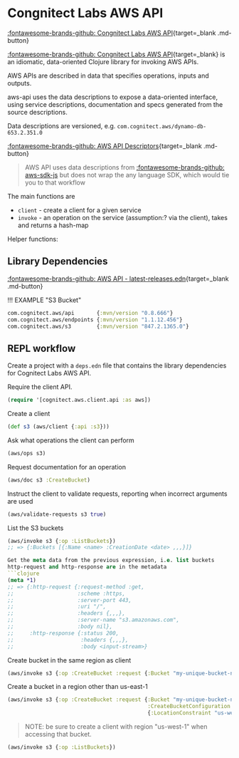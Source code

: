 # Congnitect Labs AWS API

[:fontawesome-brands-github: Congnitect Labs AWS API](https://github.com/cognitect-labs/aws-api){target=_blank .md-button}

[:fontawesome-brands-github: Congnitect Labs AWS API](https://github.com/cognitect-labs/aws-api){target=_blank} is an idiomatic, data-oriented Clojure library for invoking AWS APIs.

AWS APIs are described in data that specifies operations, inputs and outputs.

aws-api uses the data descriptions to expose a data-oriented interface, using service descriptions, documentation and specs generated from the source descriptions.

Data descriptions are versioned, e.g. `com.cognitect.aws/dynamo-db-653.2.351.0`

[:fontawesome-brands-github: AWS API Descriptors](https://github.com/aws/aws-sdk-js/tree/master/apis){target=_blank .md-button}

> AWS API uses data descriptions from [:fontawesome-brands-github: aws-sdk-js](https://github.com/aws/aws-sdk-js/) but does not wrap the any language SDK, which would tie you to that workflow

The main functions are

- `client` - create a client for a given service
- `invoke` - an operation on the service (assumption:? via the client), takes and returns a hash-map


Helper functions:


## Library Dependencies

[:fontawesome-brands-github: AWS API - latest-releases.edn](https://github.com/cognitect-labs/aws-api/blob/main/latest-releases.edn){target=_blank .md-button}

!!! EXAMPLE "S3 Bucket"
```clojure
com.cognitect.aws/api       {:mvn/version "0.8.666"}
com.cognitect.aws/endpoints {:mvn/version "1.1.12.456"}
com.cognitect.aws/s3        {:mvn/version "847.2.1365.0"}
```

## REPL workflow

Create a project with a `deps.edn` file that contains the library dependencies for Cognitect Labs AWS API.

Require the client API.

``` clojure
(require '[cognitect.aws.client.api :as aws])
```

Create a client

```clojure
(def s3 (aws/client {:api :s3}))
```

Ask what operations the client can perform

``` clojure
(aws/ops s3)
```

Request documentation for an operation

``` clojure
(aws/doc s3 :CreateBucket)
```

Instruct the client to validate requests, reporting when incorrect arguments are used

``` clojure
(aws/validate-requests s3 true)
```

List the S3 buckets

``` clojure
(aws/invoke s3 {:op :ListBuckets})
;; => {:Buckets [{:Name <name> :CreationDate <date> ,,,}]}

Get the meta data from the previous expression, i.e. list buckets
http-request and http-response are in the metadata
```clojure
(meta *1)
;; => {:http-request {:request-method :get,
;;                    :scheme :https,
;;                    :server-port 443,
;;                    :uri "/",
;;                    :headers {,,,},
;;                    :server-name "s3.amazonaws.com",
;;                    :body nil},
;;     :http-response {:status 200,
;;                     :headers {,,,},
;;                     :body <input-stream>}
```

Create bucket in the same region as client

```clojure
(aws/invoke s3 {:op :CreateBucket :request {:Bucket "my-unique-bucket-name"}})
```

Create a bucket in a region other than us-east-1

```clojure
(aws/invoke s3 {:op :CreateBucket :request {:Bucket "my-unique-bucket-name-in-us-west-1"
                                            :CreateBucketConfiguration
                                            {:LocationConstraint "us-west-1"}}})
```

> NOTE: be sure to create a client with region "us-west-1" when accessing that bucket.

```clojure
(aws/invoke s3 {:op :ListBuckets})
```
